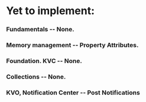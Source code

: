 # Yet to implement:
### Fundamentals -- None.
### Memory management -- Property Attributes.
### Foundation. KVC -- None.
### Collections -- None.
### KVO, Notification Center -- Post Notifications
